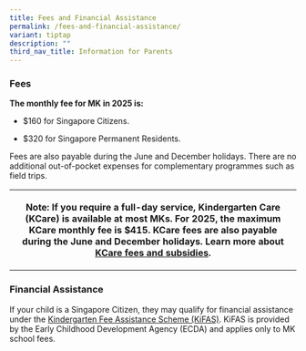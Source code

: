 ```yaml
---
title: Fees and Financial Assistance
permalink: /fees-and-financial-assistance/
variant: tiptap
description: ""
third_nav_title: Information for Parents
---
```

<h3><strong>Fees</strong></h3>
<p><strong>The monthly fee for MK in 2025 is:</strong>
</p>
<ul data-tight="true" class="tight">
<li>
<p>$160 for Singapore Citizens.</p>
</li>
<li>
<p>$320 for Singapore Permanent Residents.</p>
</li>
</ul>
<p>Fees are also payable during the June and December holidays. There are
no additional out-of-pocket expenses for complementary programmes such
as field trips.</p>
<table style="minWidth: 75px">
<colgroup>
<col>
<col>
<col>
</colgroup>
<tbody>
<tr>
<th rowspan="3" colspan="3">
<p>Note: If you require a full-day service, Kindergarten Care (KCare) is
available at most MKs. For 2025, the maximum KCare monthly fee is $415.
KCare fees are also payable during the June and December holidays. Learn
more about <a href="https://www.navalbasepri.moe.edu.sg/mk-at-nbps/kcare-naval-base/" rel="noopener noreferrer nofollow" target="_blank">KCare fees and subsidies</a>.</p>
</th>
</tr>
<tr></tr>
<tr></tr>
</tbody>
</table>
<h3><strong>Financial Assistance</strong></h3>
<p>If your child is a Singapore Citizen, they may qualify for financial assistance
under the <a href="https://www.ecda.gov.sg/parents/subsidies-financial-assistance#KIFAS" rel="noopener noreferrer nofollow" target="_blank">Kindergarten Fee Assistance Scheme (KiFAS)</a>.
KiFAS is provided by the Early Childhood Development Agency (ECDA) and
applies only to MK school fees.</p>
<p></p>